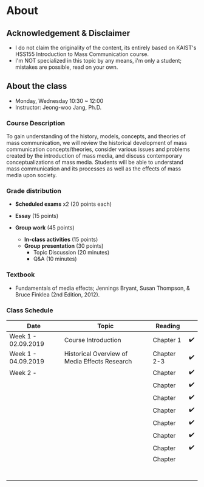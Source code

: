 # About 

## Acknowledgement & Disclaimer 

* I do not claim the originality of the content, its entirely based on KAIST's HSS155 Introduction to Mass Communication course.  
* I'm NOT specialized in this topic by any means, i'm only a student; mistakes are possible, read on your own. 

## About the class

* Monday, Wednesday 10:30 ~ 12:00  
* Instructor: Jeong-woo Jang, Ph.D.

### **Course Description**

To gain understanding of the history, models, concepts, and theories of mass communication, we will review the historical development of mass communication concepts/theories, consider various issues and problems created by the introduction of mass media, and discuss contemporary conceptualizations of mass media. Students will be able to understand mass communication and its processes as well as the effects of mass media upon society.    

### Grade distribution

* **Scheduled exams** x2 (20 points each)

* **Essay** (15 points)

* **Group work** (45 points)

  * **In-class activities** (15 points)
  * **Group presentation** (30 points)
    * Topic Discussion (20 minutes)
    * Q&A (10 minutes) 

  

### Textbook

- Fundamentals of media effects; Jennings Bryant, Susan Thompson, & Bruce Finklea (2nd Edition, 2012).

### Class Schedule

| Date                | Topic                                         | Reading     |                    |
| ------------------- | --------------------------------------------- | ----------- | ------------------ |
| Week 1 - 02.09.2019 | Course Introduction                           | Chapter 1   | :heavy_check_mark: |
| Week 1 - 04.09.2019 | Historical Overview of Media Effects Research | Chapter 2-3 | :heavy_check_mark: |
| Week 2 -            |                                               | Chapter     | :heavy_check_mark: |
|                     |                                               | Chapter     | :heavy_check_mark: |
|                     |                                               | Chapter     | :heavy_check_mark: |
|                     |                                               | Chapter     | :heavy_check_mark: |
|                     |                                               | Chapter     | :heavy_check_mark: |
|                     |                                               | Chapter     | :heavy_check_mark: |
|                     |                                               | Chapter     | :heavy_check_mark: |
|                     |                                               | Chapter     |                    |
|                     |                                               |             |                    |
|                     |                                               |             |                    |
|                     |                                               |             |                    |
|                     |                                               |             |                    |
|                     |                                               |             |                    |
|                     |                                               |             |                    |
|                     |                                               |             |                    |

